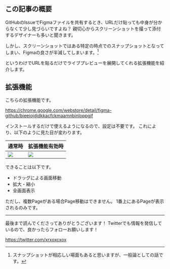<!--
title:   GitHubのIssueにFigmaデータを表示する拡張機能
tags:    GitHub,QiitaEngineerFesta2022,chrome-extension,figma,tips
id:      fd4629c4d066e0e01a1b
private: false
-->

## この記事の概要

GitHubのIssueでFigmaファイルを共有するとき、URLだけ貼っても中身が分からなくて少し見づらいですよね？
親切心からスクリーンショットを撮って添付するデザイナーも多いと聞きます。

しかし、スクリーンショットではある特定の時点でのスナップショットとなってしまい、Figmaの良さが半減してしまいます。[^1]

[^1]: スナップショットが相応しい場面もあると思いますが、一般論としての話です。

というわけでURLを貼るだけでライブプレビューを展開してくれる拡張機能を紹介します。

## 拡張機能

こちらの拡張機能です。

https://chrome.google.com/webstore/detail/figma-github/bieeiojdjdkkacfckmaamnbinloppgjf

インストールするだけで使えるようになるので、設定は不要です。
これにより、以下のように見た目が変わります。

| 通常時 | 拡張機能有効時 |
| --- | --- |
| ![](https://qiita-image-store.s3.ap-northeast-1.amazonaws.com/0/214677/21a2c612-d322-fab3-c4a2-bc5c68ff9424.png) | ![](https://qiita-image-store.s3.ap-northeast-1.amazonaws.com/0/214677/f2656d72-dc8e-82d2-d3da-11bce81fed3e.png) |

できることは以下です。

- ドラッグによる画面移動
- 拡大・縮小
- 全画面表示

ただし、複数Pageがある場合Page移動はできません。
1番上にあるPageが表示されるのみです。

---

最後まで読んでくださってありがとうございます！
Twitterでも情報を発信しているので、良かったらフォローお願いします！

https://twitter.com/xrxoxcxox